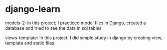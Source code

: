 # django-learn

models-2: 
In this project; I practiced model files in Django, created a database and tried to see the data in sql tables

views-template:
In this project; I did simple study in django by creating view, template and static files.
